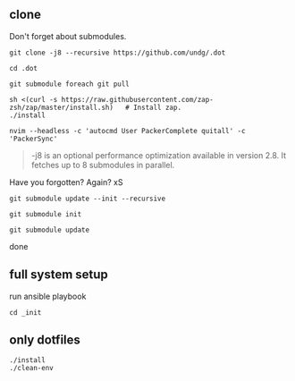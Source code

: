 
## clone
Don't forget about submodules.
```
git clone -j8 --recursive https://github.com/undg/.dot

cd .dot

git submodule foreach git pull

sh <(curl -s https://raw.githubusercontent.com/zap-zsh/zap/master/install.sh)   # Install zap.
./install

nvim --headless -c 'autocmd User PackerComplete quitall' -c 'PackerSync'
```
> -j8 is an optional performance optimization available in version 2.8. It fetches up to 8 submodules in parallel.


Have you forgotten? Again? xS
```
git submodule update --init --recursive
```

```
git submodule init
```

```
git submodule update
```

done




## full system setup
run ansible playbook
```
cd _init
```

## only dotfiles

```
./install
./clean-env
```

